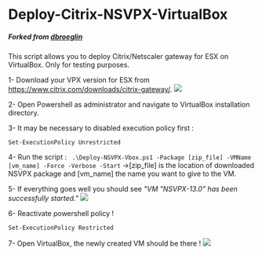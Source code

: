 # Deploy-Citrix-NSVPX-VirtualBox
 
##### Forked from [dbroeglin](https://gist.github.com/dbroeglin/0c9e512fc4640f2ceda22005650cd417 "dbroeglin")

This script allows you to deploy Citrix/Netscaler gateway for ESX on VirtualBox. 
Only for testing purposes.

1-  Download your VPX version for ESX from https://www.citrix.com/downloads/citrix-gateway/.
![](https://github.com/onSec-fr/Deploy-Citrix-NSVPX-VirtualBox/blob/master/Resources/img_1.png?raw=true)

2-  Open Powershell as administrator and navigate to VirtualBox installation directory.

3-  It may be necessary to disabled execution policy first : 

`Set-ExecutionPolicy Unrestricted`

4- Run the script :
` .\Deploy-NSVPX-Vbox.ps1 -Package [zip_file] -VMName [vm_name] -Force -Verbose -Start`
->[zip_file] is the location of downloaded NSVPX package and [vm_name] the name you want to give to the VM.

5- If everything goes well you should see *"VM "NSVPX-13.0" has been successfully started."*
![](https://github.com/onSec-fr/Deploy-Citrix-NSVPX-VirtualBox/blob/master/Resources/img_2.png?raw=true)

6- Reactivate powershell policy !

`Set-ExecutionPolicy Restricted`

7- Open VirtualBox, the newly created VM should be there !
![](https://github.com/onSec-fr/Deploy-Citrix-NSVPX-VirtualBox/blob/master/Resources/img_3.png?raw=true)

